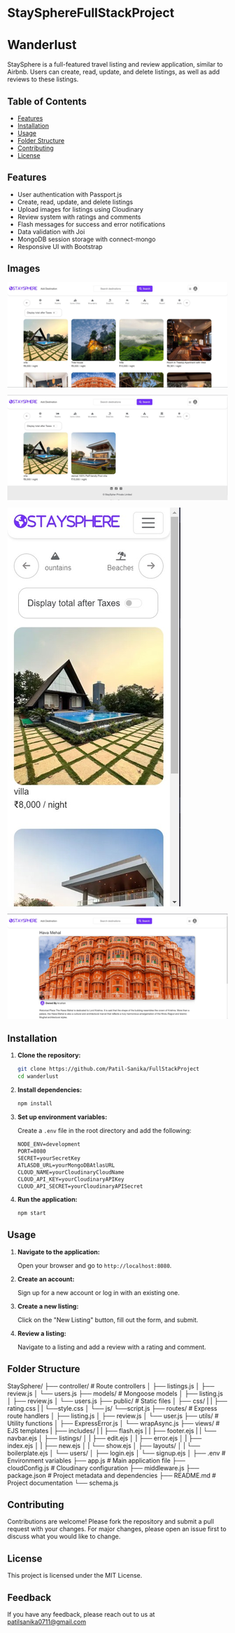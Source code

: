 # StaySphereFullStackProject
# Wanderlust

StaySphere is a full-featured travel listing and review application, similar to Airbnb. Users can create, read, update, and delete listings, as well as add reviews to these listings. 

## Table of Contents

- [Features](#features)
- [Installation](#installation)
- [Usage](#usage)
- [Folder Structure](#folder-structure)
- [Contributing](#contributing)
- [License](#license)

## Features

- User authentication with Passport.js
- Create, read, update, and delete listings
- Upload images for listings using Cloudinary
- Review system with ratings and comments
- Flash messages for success and error notifications
- Data validation with Joi
- MongoDB session storage with connect-mongo
- Responsive UI with Bootstrap

## Images

![Home Page](public/images/image1.jpg)

![](public/images/image2.jpg)

![](public/images/image3.jpg)

![](public/images/image4.jpg)

## Installation

1. **Clone the repository:**

    ```sh
    git clone https://github.com/Patil-Sanika/FullStackProject
    cd wanderlust
    ```

2. **Install dependencies:**

    ```sh
    npm install
    ```

3. **Set up environment variables:**

    Create a `.env` file in the root directory and add the following:

    ```env
    NODE_ENV=development
    PORT=8080
    SECRET=yourSecretKey
    ATLASDB_URL=yourMongoDBAtlasURL
    CLOUD_NAME=yourCloudinaryCloudName
    CLOUD_API_KEY=yourCloudinaryAPIKey
    CLOUD_API_SECRET=yourCloudinaryAPISecret
    ```

4. **Run the application:**

    ```sh
    npm start
    ```

## Usage

1. **Navigate to the application:**

    Open your browser and go to `http://localhost:8080`.

2. **Create an account:**

    Sign up for a new account or log in with an existing one.

3. **Create a new listing:**

    Click on the "New Listing" button, fill out the form, and submit.

4. **Review a listing:**

    Navigate to a listing and add a review with a rating and comment.

## Folder Structure

StaySphere/ 
├── controller/ # Route controllers 
│   ├── listings.js 
│   ├── review.js 
│   └── users.js 
├── models/ # Mongoose models 
│   ├── listing.js 
│   ├── review.js 
│   └── users.js 
├── public/ # Static files 
│   ├── css/ 
|   |   ├── rating.css
|   |   └──style.css
│   └── js/ 
        └──script.js
├── routes/ # Express route handlers 
│   ├── listing.js 
│   ├── review.js 
│   └── user.js 
├── utils/ # Utility functions 
│   ├── ExpressError.js 
│   └── wrapAsync.js 
├── views/ # EJS templates 
|   ├── includes/
|   |    ├── flash.ejs 
|   |    ├── footer.ejs
|   |    └── navbar.ejs
│   ├── listings/ 
│   |    ├── edit.ejs 
│   |    ├── error.ejs
│   |    ├── index.ejs 
│   |    ├── new.ejs
│   |    └── show.ejs
│   ├── layouts/ 
│   |    └── boilerplate.ejs 
│   └── users/ 
│       ├── login.ejs
│       └── signup.ejs
│ 
├── .env # Environment variables 
├── app.js # Main application file 
├── cloudConfig.js # Cloudinary configuration
├── middleware.js 
├── package.json # Project metadata and          dependencies 
├── README.md # Project documentation
└── schema.js

## Contributing

Contributions are welcome! Please fork the repository and submit a pull request with your changes. For major changes, please open an issue first to discuss what you would like to change.
 
## License

This project is licensed under the MIT License.

## Feedback
If you have any feedback, please reach out to us at patilsanika0711@gmail.com